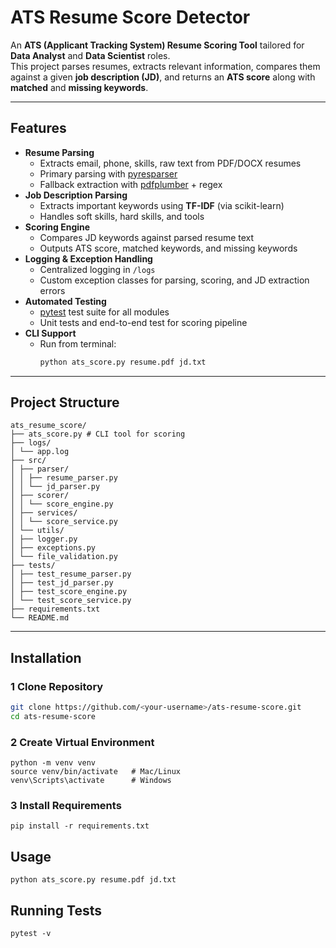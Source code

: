 # ATS Resume Score Detector

An **ATS (Applicant Tracking System) Resume Scoring Tool** tailored for **Data Analyst** and **Data Scientist** roles.  
This project parses resumes, extracts relevant information, compares them against a given **job description (JD)**, and returns an **ATS score** along with **matched** and **missing keywords**.

---

## Features
- **Resume Parsing**
  - Extracts email, phone, skills, raw text from PDF/DOCX resumes
  - Primary parsing with [pyresparser](https://github.com/OmkarPathak/pyresparser)
  - Fallback extraction with [pdfplumber](https://github.com/jsvine/pdfplumber) + regex
- **Job Description Parsing**
  - Extracts important keywords using **TF-IDF** (via scikit-learn)
  - Handles soft skills, hard skills, and tools
- **Scoring Engine**
  - Compares JD keywords against parsed resume text
  - Outputs ATS score, matched keywords, and missing keywords
- **Logging & Exception Handling**
  - Centralized logging in `/logs`
  - Custom exception classes for parsing, scoring, and JD extraction errors
- **Automated Testing**
  - [pytest](https://docs.pytest.org/) test suite for all modules
  - Unit tests and end-to-end test for scoring pipeline
- **CLI Support**
  - Run from terminal:  
    ```bash
    python ats_score.py resume.pdf jd.txt
    ```

---

## Project Structure
```plaintext
ats_resume_score/
├── ats_score.py # CLI tool for scoring
├── logs/
│ └── app.log
├── src/
│ ├── parser/
│ │ ├── resume_parser.py
│ │ └── jd_parser.py
│ ├── scorer/
│ │ └── score_engine.py
│ ├── services/
│ │ └── score_service.py
│ └── utils/
│ ├── logger.py
│ ├── exceptions.py
│ └── file_validation.py
├── tests/
│ ├── test_resume_parser.py
│ ├── test_jd_parser.py
│ ├── test_score_engine.py
│ └── test_score_service.py
├── requirements.txt
└── README.md
```

---

## Installation

### 1 Clone Repository
```bash
git clone https://github.com/<your-username>/ats-resume-score.git
cd ats-resume-score
```
### 2 Create Virtual Environment
```
python -m venv venv
source venv/bin/activate   # Mac/Linux
venv\Scripts\activate      # Windows
```
### 3 Install Requirements
```
pip install -r requirements.txt
```
## Usage
```
python ats_score.py resume.pdf jd.txt
```
## Running Tests
```
pytest -v
```
